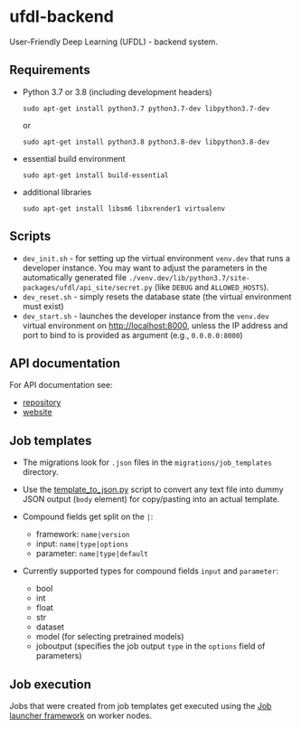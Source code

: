 # ufdl-backend
User-Friendly Deep Learning (UFDL) - backend system.

## Requirements

* Python 3.7 or 3.8 (including development headers)

  ```commandline
  sudo apt-get install python3.7 python3.7-dev libpython3.7-dev
  ```

  or

  ```commandline
  sudo apt-get install python3.8 python3.8-dev libpython3.8-dev
  ```

* essential build environment

  ```commandline
  sudo apt-get install build-essential
  ```

* additional libraries

  ```commandline
  sudo apt-get install libsm6 libxrender1 virtualenv
  ```


## Scripts

* `dev_init.sh` - for setting up the virtual environment `venv.dev` that runs a
  developer instance. You may want to adjust the parameters in the automatically 
  generated file `./venv.dev/lib/python3.7/site-packages/ufdl/api_site/secret.py`
  (like `DEBUG` and `ALLOWED_HOSTS`).
* `dev_reset.sh` - simply resets the database state (the virtual environment must exist)
* `dev_start.sh` - launches the developer instance from the `venv.dev` virtual
  environment on [http://localhost:8000](http://localhost:8000), unless the IP
  address and port to bind to is provided as argument (e.g., `0.0.0.0:8000`)


## API documentation

For API documentation see:
* [repository](https://github.com/waikato-ufdl/ufdl-api)
* [website](https://waikato-ufdl.github.io/ufdl-api/)


## Job templates

* The migrations look for `.json` files in the `migrations/job_templates` directory.
* Use the [template_to_json.py](ufdl/core_app/migrations/job_templates/raw/template_to_json.py)
  script to convert any text file into dummy JSON output (`body` element) for copy/pasting into an
  actual template.
* Compound fields get split on the `|`:

  * framework: `name|version`
  * input: `name|type|options`
  * parameter: `name|type|default`
  
* Currently supported types for compound fields `input` and `parameter`:
  
  * bool
  * int
  * float
  * str
  * dataset
  * model (for selecting pretrained models)
  * joboutput (specifies the job output `type` in the `options` field of parameters)


## Job execution

Jobs that were created from job templates get executed using the 
[Job launcher framework](https://github.com/waikato-ufdl/ufdl-job-launcher) 
on worker nodes.
